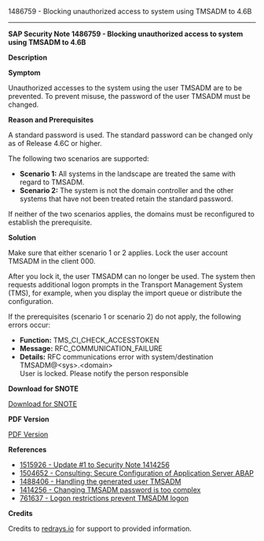 1486759 - Blocking unauthorized access to system using TMSADM to 4.6B

---

**SAP Security Note 1486759 - Blocking unauthorized access to system using TMSADM to 4.6B**

**Description**

**Symptom**

Unauthorized accesses to the system using the user TMSADM are to be prevented. To prevent misuse, the password of the user TMSADM must be changed.

**Reason and Prerequisites**

A standard password is used. The standard password can be changed only as of Release 4.6C or higher.

The following two scenarios are supported:

- **Scenario 1:** All systems in the landscape are treated the same with regard to TMSADM.
- **Scenario 2:** The system is not the domain controller and the other systems that have not been treated retain the standard password.

If neither of the two scenarios applies, the domains must be reconfigured to establish the prerequisite.

**Solution**

Make sure that either scenario 1 or 2 applies. Lock the user account TMSADM in the client 000.

After you lock it, the user TMSADM can no longer be used. The system then requests additional logon prompts in the Transport Management System (TMS), for example, when you display the import queue or distribute the configuration.

If the prerequisites (scenario 1 or scenario 2) do not apply, the following errors occur:

- **Function:** TMS_CI_CHECK_ACCESSTOKEN
- **Message:** RFC_COMMUNICATION_FAILURE
- **Details:** RFC communications error with system/destination  
  TMSADM@&lt;sys&gt;.&lt;domain&gt;  
  User is locked. Please notify the person responsible

**Download for SNOTE**

[Download for SNOTE](https://notesdownloads.sap.com/note/0040000017061562017)

**PDF Version**

[PDF Version](https://userapps.support.sap.com/sap/support/sfm/notes/print/0001486759?language=en-US&token=78929A301F28DC884D4EDC6AD7B12E7A)

**References**

- [1515926 - Update #1 to Security Note 1414256](https://me.sap.com/notes/1515926)
- [1504652 - Consulting: Secure Configuration of Application Server ABAP](https://me.sap.com/notes/1504652)
- [1488406 - Handling the generated user TMSADM](https://me.sap.com/notes/1488406)
- [1414256 - Changing TMSADM password is too complex](https://me.sap.com/notes/1414256)
- [761637 - Logon restrictions prevent TMSADM logon](https://me.sap.com/notes/761637)

**Credits**

Credits to [redrays.io](https://redrays.io) for support to provided information.